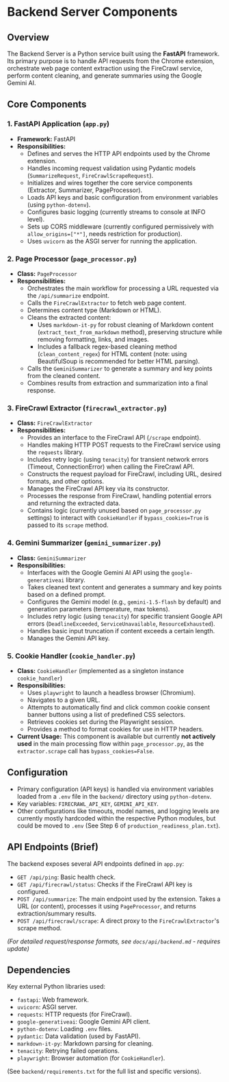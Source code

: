 # Backend Server Components

## Overview

The Backend Server is a Python service built using the **FastAPI** framework. Its primary purpose is to handle API requests from the Chrome extension, orchestrate web page content extraction using the FireCrawl service, perform content cleaning, and generate summaries using the Google Gemini AI.

## Core Components

### 1. FastAPI Application (`app.py`)

*   **Framework:** FastAPI
*   **Responsibilities:**
    *   Defines and serves the HTTP API endpoints used by the Chrome extension.
    *   Handles incoming request validation using Pydantic models (`SummarizeRequest`, `FireCrawlScrapeRequest`).
    *   Initializes and wires together the core service components (Extractor, Summarizer, PageProcessor).
    *   Loads API keys and basic configuration from environment variables (using `python-dotenv`).
    *   Configures basic logging (currently streams to console at INFO level).
    *   Sets up CORS middleware (currently configured permissively with `allow_origins=["*"]`, needs restriction for production).
    *   Uses `uvicorn` as the ASGI server for running the application.

### 2. Page Processor (`page_processor.py`)

*   **Class:** `PageProcessor`
*   **Responsibilities:**
    *   Orchestrates the main workflow for processing a URL requested via the `/api/summarize` endpoint.
    *   Calls the `FireCrawlExtractor` to fetch web page content.
    *   Determines content type (Markdown or HTML).
    *   Cleans the extracted content:
        *   Uses `markdown-it-py` for robust cleaning of Markdown content (`extract_text_from_markdown` method), preserving structure while removing formatting, links, and images.
        *   Includes a fallback regex-based cleaning method (`clean_content_regex`) for HTML content (note: using BeautifulSoup is recommended for better HTML parsing).
    *   Calls the `GeminiSummarizer` to generate a summary and key points from the cleaned content.
    *   Combines results from extraction and summarization into a final response.

### 3. FireCrawl Extractor (`firecrawl_extractor.py`)

*   **Class:** `FireCrawlExtractor`
*   **Responsibilities:**
    *   Provides an interface to the FireCrawl API (`/scrape` endpoint).
    *   Handles making HTTP POST requests to the FireCrawl service using the `requests` library.
    *   Includes retry logic (using `tenacity`) for transient network errors (Timeout, ConnectionError) when calling the FireCrawl API.
    *   Constructs the request payload for FireCrawl, including URL, desired formats, and other options.
    *   Manages the FireCrawl API key via its constructor.
    *   Processes the response from FireCrawl, handling potential errors and returning the extracted data.
    *   Contains logic (currently unused based on `page_processor.py` settings) to interact with `CookieHandler` if `bypass_cookies=True` is passed to its `scrape` method.

### 4. Gemini Summarizer (`gemini_summarizer.py`)

*   **Class:** `GeminiSummarizer`
*   **Responsibilities:**
    *   Interfaces with the Google Gemini AI API using the `google-generativeai` library.
    *   Takes cleaned text content and generates a summary and key points based on a defined prompt.
    *   Configures the Gemini model (e.g., `gemini-1.5-flash` by default) and generation parameters (temperature, max tokens).
    *   Includes retry logic (using `tenacity`) for specific transient Google API errors (`DeadlineExceeded`, `ServiceUnavailable`, `ResourceExhausted`).
    *   Handles basic input truncation if content exceeds a certain length.
    *   Manages the Gemini API key.

### 5. Cookie Handler (`cookie_handler.py`)

*   **Class:** `CookieHandler` (implemented as a singleton instance `cookie_handler`)
*   **Responsibilities:**
    *   Uses `playwright` to launch a headless browser (Chromium).
    *   Navigates to a given URL.
    *   Attempts to automatically find and click common cookie consent banner buttons using a list of predefined CSS selectors.
    *   Retrieves cookies set during the Playwright session.
    *   Provides a method to format cookies for use in HTTP headers.
*   **Current Usage:** This component is available but currently **not actively used** in the main processing flow within `page_processor.py`, as the `extractor.scrape` call has `bypass_cookies=False`.

## Configuration

*   Primary configuration (API keys) is handled via environment variables loaded from a `.env` file in the `backend/` directory using `python-dotenv`.
*   Key variables: `FIRECRAWL_API_KEY`, `GEMINI_API_KEY`.
*   Other configurations like timeouts, model names, and logging levels are currently mostly hardcoded within the respective Python modules, but could be moved to `.env` (See Step 6 of `production_readiness_plan.txt`).

## API Endpoints (Brief)

The backend exposes several API endpoints defined in `app.py`:

*   `GET /api/ping`: Basic health check.
*   `GET /api/firecrawl/status`: Checks if the FireCrawl API key is configured.
*   `POST /api/summarize`: The main endpoint used by the extension. Takes a URL (or content), processes it using `PageProcessor`, and returns extraction/summary results.
*   `POST /api/firecrawl/scrape`: A direct proxy to the `FireCrawlExtractor`'s scrape method.

*(For detailed request/response formats, see `docs/api/backend.md` - requires update)*

## Dependencies

Key external Python libraries used:

*   `fastapi`: Web framework.
*   `uvicorn`: ASGI server.
*   `requests`: HTTP requests (for FireCrawl).
*   `google-generativeai`: Google Gemini API client.
*   `python-dotenv`: Loading `.env` files.
*   `pydantic`: Data validation (used by FastAPI).
*   `markdown-it-py`: Markdown parsing for cleaning.
*   `tenacity`: Retrying failed operations.
*   `playwright`: Browser automation (for `CookieHandler`).

(See `backend/requirements.txt` for the full list and specific versions). 